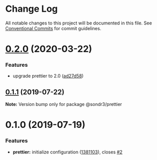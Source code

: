 # Change Log

All notable changes to this project will be documented in this file.
See [Conventional Commits](https://conventionalcommits.org) for commit guidelines.

# [0.2.0](https://github.com/sondr3/frontend-config/compare/@sondr3/prettier@0.1.1...@sondr3/prettier@0.2.0) (2020-03-22)


### Features

* upgrade prettier to 2.0 ([ad27d58](https://github.com/sondr3/frontend-config/commit/ad27d5899d2541d60b5f9e8dbc972fe4bc3e6a3f))





## [0.1.1](https://github.com/sondr3/frontend-config/compare/@sondr3/prettier@0.1.0...@sondr3/prettier@0.1.1) (2019-07-22)

**Note:** Version bump only for package @sondr3/prettier





# 0.1.0 (2019-07-19)


### Features

* **prettier:** initialize configuration ([1381103](https://github.com/sondr3/frontend-config/commit/1381103)), closes [#2](https://github.com/sondr3/frontend-config/issues/2)
